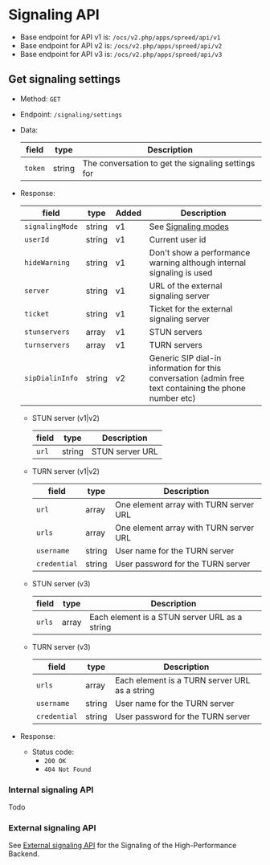 # Signaling API

* Base endpoint for API v1 is: `/ocs/v2.php/apps/spreed/api/v1`
* Base endpoint for API v2 is: `/ocs/v2.php/apps/spreed/api/v2`
* Base endpoint for API v3 is: `/ocs/v2.php/apps/spreed/api/v3`

## Get signaling settings

* Method: `GET`
* Endpoint: `/signaling/settings`
* Data:

    field | type | Description
    ---|---|---
    `token` | string | The conversation to get the signaling settings for

* Response:

    field | type | Added | Description
    ---|---|---|---
    `signalingMode` | string | v1 | See [Signaling modes](constants.md#Signaling_modes)
    `userId` | string | v1 | Current user id
    `hideWarning` | string | v1 | Don't show a performance warning although internal signaling is used
    `server` | string | v1 | URL of the external signaling server
    `ticket` | string | v1 | Ticket for the external signaling server
    `stunservers` | array | v1 | STUN servers
    `turnservers` | array | v1 | TURN servers
    `sipDialinInfo` | string | v2 | Generic SIP dial-in information for this conversation (admin free text containing the phone number etc)

    - STUN server (v1|v2)
    
       field | type | Description
       ---|---|---
       `url` | string | STUN server URL

    - TURN server (v1|v2)
    
       field | type | Description
       ---|---|---
       `url` | array | One element array with TURN server URL
       `urls` | array | One element array with TURN server URL
       `username` | string | User name for the TURN server
       `credential` | string | User password for the TURN server

    - STUN server (v3)

       field | type | Description
       ------|------|------------
       `urls` | array | Each element is a STUN server URL as a string

    - TURN server (v3)

       field | type | Description
       ------|------|------------
       `urls` | array | Each element is a TURN server URL as a string
       `username` | string | User name for the TURN server
       `credential` | string | User password for the TURN server

* Response:
    - Status code:
        + `200 OK`
        + `404 Not Found`

### Internal signaling API

Todo

### External signaling API

See [External signaling API](standalone-signaling-api-v1.md) for the Signaling of the High-Performance Backend.
